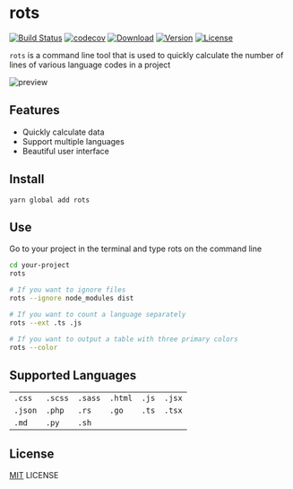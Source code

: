 

# rots

[![Build Status](https://img.shields.io/circleci/project/github/wyhaya/rots/master.svg?style=flat-square)](https://circleci.com/gh/wyhaya/rots) [![codecov](https://img.shields.io/codecov/c/github/wyhaya/rots.svg?style=flat-square)](https://codecov.io/github/wyhaya/rots) [![Download](https://img.shields.io/npm/dt/rots.svg?style=flat-square)](https://www.npmjs.com/package/rots) [![Version](https://img.shields.io/npm/v/rots.svg?style=flat-square)](https://www.npmjs.com/package/rots) [![License](https://img.shields.io/npm/l/rots.svg?style=flat-square)](./LICENSE)

`rots` is a command line tool that is used to quickly calculate the number of lines of various language codes in a project

![preview](https://user-images.githubusercontent.com/23690145/51882818-3c5b8c80-23bb-11e9-8da6-5e7b19a7f536.png)


## Features

* Quickly calculate data
* Support multiple languages
* Beautiful user interface

## Install

```shell
yarn global add rots
```

## Use

Go to your project in the terminal and type rots on the command line

```bash
cd your-project
rots
```

```bash
# If you want to ignore files
rots --ignore node_modules dist
```

```bash
# If you want to count a language separately
rots --ext .ts .js
```

```bash
# If you want to output a table with three primary colors
rots --color
```

## Supported Languages

<table>
    <tr>
        <td><code>.css</code></td>
        <td><code>.scss</code></td>
        <td><code>.sass</code></td>
        <td><code>.html</code></td>
        <td><code>.js</code></td>
        <td><code>.jsx</code></td>
    </tr>
    <tr>
        <td><code>.json</code></td>
        <td><code>.php</code></td>
        <td><code>.rs</code></td>
        <td><code>.go</code></td>
        <td><code>.ts</code></td>
        <td><code>.tsx</code></td>
    </tr>
     </tr>
        <td><code>.md</code></td>
        <td><code>.py</code></td>
        <td><code>.sh</code></td>
        <td></td>
        <td></td>
        <td></td>
    </tr>
</table>
          

## License

[MIT](./LICENSE) LICENSE

